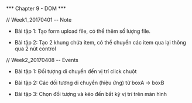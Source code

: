 *** Chapter 9 - DOM ***

// Week1_20170401 -- Note 

+ Bài tập 1: 
Tạo form upload file, có thể thêm số lượng file.

+ Bài tập 2:
Tạo 2 khung chứa item, có thể chuyển các item qua lại thông qua 2 nút control

// Week2_20170408 -- Events 

+ Bài tập 1:
Đối tượng di chuyển đến vị trí click chuột

+ Bài tập 2:
Các đối tương di chuyển (hiệu ứng) từ boxA -> boxB

+ Bài tập 3: 
Chọn đối tượng và kéo đến bất kỳ vị trí trên màn hình


